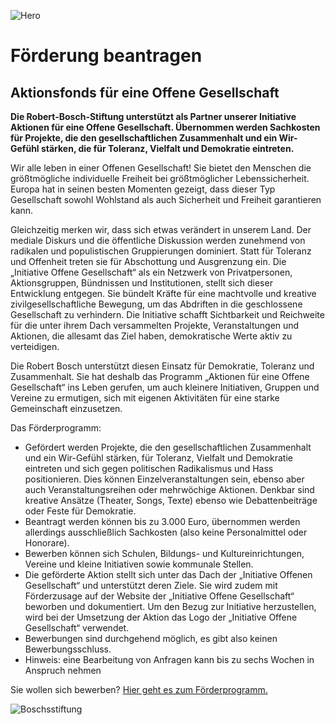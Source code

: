 ![Hero](faciliation/welches_land_kirchenbank.jpg)

# Förderung beantragen

## Aktionsfonds für eine Offene Gesellschaft

**Die Robert-Bosch-Stiftung unterstützt als Partner unserer Initiative Aktionen für eine Offene Gesellschaft. Übernommen werden Sachkosten für Projekte, die den gesellschaftlichen Zusammenhalt und ein Wir-Gefühl stärken, die für Toleranz, Vielfalt und Demokratie eintreten.**

Wir alle leben in einer Offenen Gesellschaft! Sie bietet den Menschen die größtmögliche individuelle Freiheit bei größtmöglicher Lebenssicherheit. Europa hat in seinen besten Momenten gezeigt, dass dieser Typ Gesellschaft sowohl Wohlstand als auch Sicherheit und Freiheit garantieren kann.

Gleichzeitig merken wir, dass sich etwas verändert in unserem Land. Der mediale Diskurs und die öffentliche Diskussion werden zunehmend von radikalen und populistischen Gruppierungen dominiert. Statt für Toleranz und Offenheit treten sie für Abschottung und Ausgrenzung ein. Die „Initiative Offene Gesellschaft“ als ein Netzwerk von Privatpersonen, Aktionsgruppen, Bündnissen und Institutionen, stellt sich dieser Entwicklung entgegen. Sie bündelt Kräfte für eine machtvolle und kreative zivilgesellschaftliche Bewegung, um das Abdriften in die geschlossene Gesellschaft zu verhindern. Die Initiative schafft Sichtbarkeit und Reichweite für die unter ihrem Dach versammelten Projekte, Veranstaltungen und Aktionen, die allesamt das Ziel haben, demokratische Werte aktiv zu verteidigen.

Die Robert Bosch unterstützt diesen Einsatz für Demokratie, Toleranz und Zusammenhalt. Sie hat deshalb das Programm „Aktionen für eine Offene Gesellschaft“ ins Leben gerufen, um auch kleinere Initiativen, Gruppen und Vereine zu ermutigen, sich mit eigenen Aktivitäten für eine starke Gemeinschaft einzusetzen.

Das Förderprogramm:

- Gefördert werden Projekte, die den gesellschaftlichen Zusammenhalt und ein Wir-Gefühl stärken, für Toleranz, Vielfalt und Demokratie eintreten und sich gegen politischen Radikalismus und Hass positionieren. Dies können Einzelveranstaltungen sein, ebenso aber auch Veranstaltungsreihen oder mehrwöchige Aktionen. Denkbar sind kreative Ansätze (Theater, Songs, Texte) ebenso wie Debattenbeiträge oder Feste für Demokratie.
- Beantragt werden können bis zu 3.000 Euro, übernommen werden allerdings ausschließlich Sachkosten (also keine Personalmittel oder Honorare).
- Bewerben können sich Schulen, Bildungs- und Kultureinrichtungen, Vereine und kleine Initiativen sowie kommunale Stellen.
- Die geförderte Aktion stellt sich unter das Dach der „Initiative Offenen Gesellschaft“ und unterstützt deren Ziele. Sie wird zudem mit Förderzusage auf der Website der „Initiative Offene Gesellschaft“ beworben und dokumentiert. Um den Bezug zur Initiative herzustellen, wird bei der Umsetzung der Aktion das Logo der „Initiative Offene Gesellschaft“ verwendet.
- Bewerbungen sind durchgehend möglich, es gibt also keinen Bewerbungsschluss.
- Hinweis: eine Bearbeitung von Anfragen kann bis zu sechs Wochen in Anspruch nehmen 

Sie wollen sich bewerben? [Hier geht es zum Förderprogramm.](http://www.bosch-stiftung.de/offenegesellschaft)

![Boschsstiftung](faciliation/boschstiftung.png)
